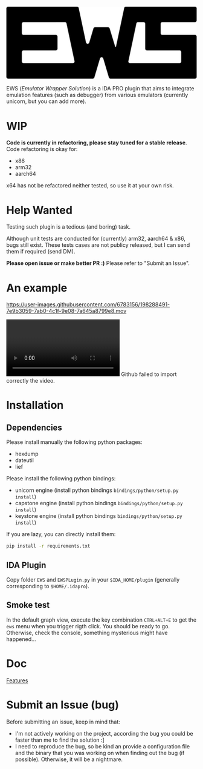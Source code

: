 ![c](EWS/doc/img/Logo_EWS.png) 

 
 
 
EWS (*Emulator Wrapper Solution*)  is a IDA PRO plugin that aims to integrate emulation features (such as debugger) 
from various emulators (currently unicorn, but you can add more). 

# WIP 

**Code is currently in refactoring, please stay tuned for a stable release**. 
Code refactoring is okay for: 

- x86
- arm32
- aarch64

x64 has not be refactored neither tested, so use it at your own risk.

# Help Wanted

Testing such plugin is a tedious (and boring) task. 

Although unit tests are conducted for (currently) arm32, aarch64 & x86, 
bugs still exist. These tests cases are not publicy released, but I can send them 
if required (send DM). 

**Please open issue or make better PR :)**
Please refer to "Submit an Issue".


# An example 

https://user-images.githubusercontent.com/6783156/198288491-7e9b3059-7ab0-4c1f-9e08-7a645a8799e8.mov

![Working Video](EWS/doc/img/EWS_basic_usage.mov) Github failed to import correctly the video. 

# Installation 

## Dependencies

Please install manually the following python packages: 

- hexdump   
- dateutil 
- lief

Please install the following python bindings: 

- unicorn engine (install python bindings `bindings/python/setup.py install`)
- capstone engine (install python bindings `bindings/python/setup.py install`)
- keystone engine (install python bindings `bindings/python/setup.py install`)

If you are lazy, you can directly install them: 

```sh 
pip install -r requirements.txt
```

## IDA Plugin

Copy folder `EWS` and `EWSPLugin.py` in your `$IDA_HOME/plugin` (generally corresponding to `$HOME/.idapro`).

## Smoke test

In the default graph view, execute the key combination `CTRL+ALT+E` to get the `ews` menu when you trigger
rigth click. 
You should be ready to go. 
Otherwise, check the console, something mysterious might have happened...


# Doc

[Features](EWS/doc/features.md)

# Submit an Issue (bug) 

Before submitting an issue, keep in mind that: 

- I'm not actively working on the project, according the bug you could be faster than me to find the solution :]
- I need to reproduce the bug, so be kind an provide a configuration file and the binary that you was working on when finding out the bug (if possible). Otherwise, it will be a nightmare. 
